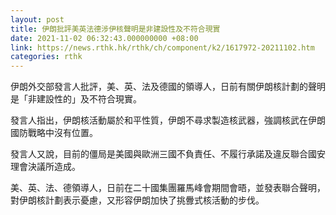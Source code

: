 ```yaml
---
layout: post
title: 伊朗批評美英法德涉伊核聲明是非建設性及不符合現實
date: 2021-11-02 06:32:43.000000000 +08:00
link: https://news.rthk.hk/rthk/ch/component/k2/1617972-20211102.htm
categories: rthk
---
```


伊朗外交部發言人批評，美、英、法及德國的領導人，日前有關伊朗核計劃的聲明是「非建設性的」及不符合現實。

發言人指出，伊朗核活動屬於和平性質，伊朗不尋求製造核武器，強調核武在伊朗國防戰略中沒有位置。

發言人又說，目前的僵局是美國與歐洲三國不負責任、不履行承諾及違反聯合國安理會決議所造成。

美、英、法、德領導人，日前在二十國集團羅馬峰會期間會晤，並發表聯合聲明，對伊朗核計劃表示憂慮，又形容伊朗加快了挑釁式核活動的步伐。
